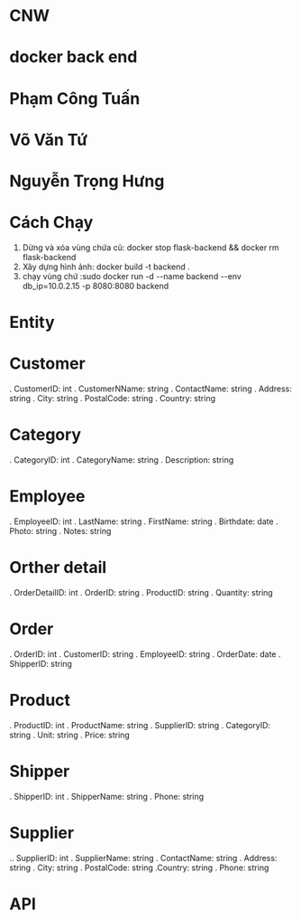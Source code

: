 # CNW
# docker back end
# Phạm Công Tuấn
# Võ Văn Tứ
# Nguyễn Trọng Hưng
# Cách Chạy 
1. Dừng và xóa vùng chứa cũ: docker stop flask-backend && docker rm flask-backend
2. Xây dựng hình ảnh: docker build -t backend .
3. chạy vùng chứ :sudo docker run -d --name backend --env db_ip=10.0.2.15 -p 8080:8080 backend
# Entity
# Customer
. CustomerID: int
. CustomerNName: string
. ContactName: string
. Address: string
. City: string
. PostalCode: string
. Country: string
# Category
. CategoryID: int
. CategoryName: string
. Description: string
# Employee
. EmployeeID: int
. LastName: string
. FirstName: string
. Birthdate: date
. Photo: string
. Notes: string
# Orther detail
. OrderDetailID: int
. OrderID: string
. ProductID: string
. Quantity: string
# Order
. OrderID: int
. CustomerID: string
. EmployeeID: string
. OrderDate: date
. ShipperID: string
# Product
. ProductID: int
. ProductName: string
. SupplierID: string
. CategoryID: string
. Unit: string
. Price: string
# Shipper
. ShipperID: int
. ShipperName: string
. Phone: string
# Supplier
.. SupplierID: int
. SupplierName: string
. ContactName: string
. Address: string
. City: string
. PostalCode: string
.Country: string
. Phone: string
# API
